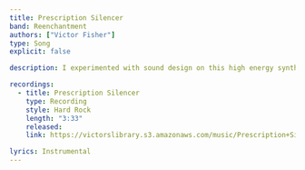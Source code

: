 ```yaml
---
title: Prescription Silencer
band: Reenchantment
authors: ["Victor Fisher"]
type: Song
explicit: false

description: I experimented with sound design on this high energy synth rock track.

recordings:
  - title: Prescription Silencer
    type: Recording
    style: Hard Rock
    length: "3:33"
    released: 
    link: https://victorslibrary.s3.amazonaws.com/music/Prescription+Silencer/Prescription+Silencer.mp3

lyrics: Instrumental
---
```

